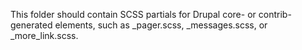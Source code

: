 This folder should contain SCSS partials for Drupal core- or contrib-generated elements, such as _pager.scss, _messages.scss, or _more_link.scss.

